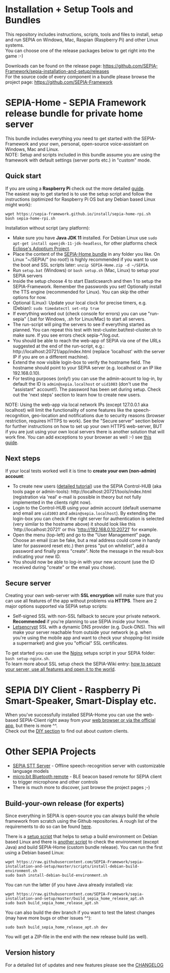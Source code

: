 # Installation + Setup Tools and Bundles

This repository includes instructions, scripts, tools and files to install, setup and run SEPIA on Windows, Mac, Raspian (Raspberry Pi) and other Linux systems.  
You can choose one of the release packages below to get right into the game :-)  

Downloads can be found on the release page: https://github.com/SEPIA-Framework/sepia-installation-and-setup/releases  
For the source code of every component in a bundle please browse the project page: https://github.com/SEPIA-Framework

# SEPIA-Home - SEPIA Framework release bundle for private home server

This bundle includes everything you need to get started with the SEPIA-Framework and your own, personal, open-source voice-assistant on Windows, Mac and Linux.  
NOTE: Setup and scripts included in this bundle assume you are using the framework with default settings (server ports etc.) in "custom" mode.

## Quick start
  
If you are using a **Raspberry Pi** check out the more detailed [guide](https://github.com/SEPIA-Framework/sepia-docs/wiki/Installation).  
The easiest way to get started is to use the setup script and follow the instructions (optimized for Raspberry Pi OS but any Debian based Linux might work):  
```
wget https://sepia-framework.github.io/install/sepia-home-rpi.sh
bash sepia-home-rpi.sh
```
  
Installation without script (any platform):
* Make sure you have **Java JDK 11** installed. For Debian Linux use `sudo apt-get install openjdk-11-jdk-headless`, for other platforms check [Eclipse's Adoptium Project](https://adoptium.net/de/temurin/releases?version=11).
* Place the content of the [SEPIA-Home bundle](https://github.com/SEPIA-Framework/sepia-installation-and-setup/releases) in any folder you like. On Linux "~/SEPIA/" (no root!) is highly recommended if you want to use the boot and SSL scripts later: `unzip SEPIA-Home.zip -d ~/SEPIA`.
* Run `setup.bat` (Windows) or `bash setup.sh` (Mac, Linux) to setup your SEPIA servers
* Inside the setup choose 4 to start Elasticsearch and then 1 to setup the SEPIA-Framework. Remember the passwords you set! Optionally install the TTS engine (recommended for Linux). You can skip the other options for now.
* Optional (Linux): Update your local clock for precise timers, e.g. (Debian): `sudo timedatectl set-ntp true`
* If everything worked out (check console for errors) you can use "run-sepia" (.bat for Windows, .sh for Linux/Mac) to start all servers.
* The run-script will ping the servers to see if everything started as planned. You can repeat this test with test-cluster.bat/test-cluster.sh to make sure. If you see errors check sepia-*/log.out.
* You should be able to reach the web-app of SEPIA via one of the URLs suggested at the end of the run-script, e.g.: http://localhost:20721/app/index.html (replace 'localhost' with the server IP if you are on a different machine).
* Extend the now visible login-box to verify the hostname field. The hostname should point to your SEPIA server (e.g. localhost or an IP like 192.168.0.10).
* For testing purposes (only!) you can use the admin-acount to log-in, by default the ID is `admin@sepia.localhost` or `uid1003` (don't use the "assistant" account!). The password has been set during setup. Check out the 'next steps' section to learn how to create new users.
  
NOTE: Using the web-app via local network IPs (except 127.0.0.1 aka localhost) will limit the functionality of some features like the speech-recognition, geo-location and notifications due to security reasons (browser restriction, requires HTTPS to work).
See the "Secure server" section below for further instructions on how to set up your own HTTPS web-server, BUT if you are just using your own local servers there is another solution that will work fine. You can add exceptions 
to your browser as well :-) see [this guide](https://github.com/SEPIA-Framework/sepia-docs/wiki/Set-up-web-browser-to-treat-your-local-IP-as-secure-origin).

## Next steps

If your local tests worked well it is time to **create your own (non-admin) account**:

* To create new users ([detailed tutorial](https://github.com/SEPIA-Framework/sepia-docs/wiki/Create-and-Edit-Users)) use the SEPIA Control-HUB (aka tools page or admin-tools): http://localhost:20721/tools/index.html (registration via 'real' e-mail is possible in theory but not fully implemented in the clients right now).
* Login to the Control-HUB using your admin account (default username and email are `uid1003` and `admin@sepia.localhost`). By extending the login-box you can check if the right server for authentication is selected (very similar to the hostname above) it should look like this 'http://localhost:20721' or this 'http://192.168.0.10:20721' for example.
* Open the menu (top-left) and go to the "User Management" page. Choose an email (can be fake, but a real address could come in handy later for password reset etc.) then press "put on whitelist", add a password and finally press "create". Note the message in the result-box indicating your new ID.
* You should now be able to log-in with your new account (use the ID received during "create" or the email you chose).

## Secure server

Creating your own web-server with **SSL encryption** will make sure that you can use all features of the app without problems via **HTTPS**. There are 2 major options supported via SEPIA setup scripts:
* Self-signed SSL with non-SSL fallback to secure your private network. **Recommended** if you're planning to use SEPIA inside your home.
* [Letsencrypt](https://letsencrypt.org/) SSL with a dynamic DNS provider (e.g. Duck-DNS). This will make your server reachable from outside your network (e.g. when you're using the mobile app and want to check your shopping-list inside a supermarket) and give you "official" SSL certificates.

To get started you can use the [Nginx](https://de.wikipedia.org/wiki/Nginx) setups script in your SEPIA folder: `bash setup-nginx.sh`.  
To learn more about SSL setup check the SEPIA-Wiki entry: [how to secure your server, use all features and open it to the world](https://github.com/SEPIA-Framework/sepia-docs/wiki/SSL-for-your-Server).  

# SEPIA DIY Client - Raspberry Pi Smart-Speaker, Smart-Display etc.

When you've successfully installed SEPIA-Home you can use the web-based SEPIA-Client right away from your [web browser or via the official app](https://github.com/SEPIA-Framework/sepia-html-client-app#quick-start), but there is more ^^.  
Check out the [DIY section](sepia-client-installation) to find out about custom clients.

# Other SEPIA Projects

* [SEPIA STT Server](https://github.com/SEPIA-Framework/sepia-stt-server) - Offline speech-recognition server with customizable language models
* [micro:bit Bluetooth remote](sepia-microbit-projects) - BLE beacon based remote for SEPIA client to trigger microphone and other controls
* There is much more to discover, just browse the project pages ;-)

## Build-your-own release (for experts)

Since everything in SEPIA is open-source you can always build the whole framework from scratch using the Github repositories.
A rough list of the requirements to do so can be found [here](https://github.com/SEPIA-Framework/sepia-docs/wiki/Requirements).  
  
There is a [setup script](scripts/install-debian-build-environment.sh) that helps to setup a build environment on Debian based Linux and
there is [another script](build_sepia_home_release_apt.sh) to check the environment (except Java) and build SEPIA-Home (custom bundle release).
You can run the first using a Debian based Linux:
```
wget https://raw.githubusercontent.com/SEPIA-Framework/sepia-installation-and-setup/master/scripts/install-debian-build-environment.sh
sudo bash install-debian-build-environment.sh
```
You can run the latter (if you have Java already installed) via:  
```
wget https://raw.githubusercontent.com/SEPIA-Framework/sepia-installation-and-setup/master/build_sepia_home_release_apt.sh
sudo bash build_sepia_home_release_apt.sh
```
You can also build the dev branch if you want to test the latest changes (may have more bugs or other issues ^^):  
```
sudo bash build_sepia_home_release_apt.sh dev
```
You will get a ZIP-file in the end with the new release build (as well).

## Version history

For a detailed list of updates and new features please see the [CHANGELOG](CHANGELOG.md)
